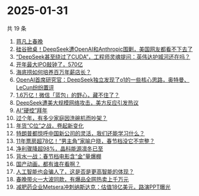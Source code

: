 # 2025-01-31

共 19 条

<!-- BEGIN 36KR -->
<!-- 最后更新时间 2025-01-31 03:04:55 +0800 -->
1. [蒋凡上春晚](https://36kr.com/p/3143754704994052)
1. [硅谷掀桌！DeepSeek遭OpenAI和Anthropic围剿，美国网友都看不下去了](https://36kr.com/p/3144853084871433)
1. [“DeepSeek甚至绕过了CUDA”，工程师灵魂提问：英伟达护城河还在吗？](https://36kr.com/p/3143877560589065)
1. [开年最大IPO敲钟了，570亿](https://36kr.com/p/3144538996054786)
1. [海底捞如何培养百万年薪店长？](https://36kr.com/p/3140471061912327)
1. [OpenAI首席研究官：DeepSeek独立发现了o1的一些核心思路，奥特曼、LeCun纷纷置评](https://36kr.com/p/3143806457797121)
1. [1.6万亿！微信「蓝包」的野心，藏不住了？](https://36kr.com/p/3143811311819527)
1. [DeepSeek遭美大规模网络攻击，美方反应引发热议](https://36kr.com/p/3143378890440193)
1. [AI“硬控”拜年](https://36kr.com/p/3143094561741320)
1. [过个年，有多少家庭因洗碗机而吵架？](https://36kr.com/p/3144542456912647)
1. [年货“C位”之战，卷起新变化](https://36kr.com/p/3143817214663433)
1. [特朗普都惊呼中国新公司的灵活，我们还能学习什么？](https://36kr.com/p/3142032131037960)
1. [11年票房超78亿！“男主角”家喻户晓，春节档没它不完整？](https://36kr.com/p/3143821471898116)
1. [净利骤降超98%，晶科能源凛冬已至](https://36kr.com/p/3143247417720322)
1. [背水一战：春节档电影含“金”量爆棚](https://36kr.com/p/3143296520076804)
1. [国产动画，都有谁在看啊？](https://36kr.com/p/3143549954244354)
1. [人工智能也会骗人了，这是否是更高智能的体现？](https://36kr.com/p/3129680244185096)
1. [春晚带火一大波同款，有爆品全网热卖上千万元](https://36kr.com/p/3143835920947712)
1. [减肥药企业Metsera冲刺纳斯达克：估值18亿美元，路演PPT曝光](https://36kr.com/p/3142039131970307)
<!-- END 36KR -->